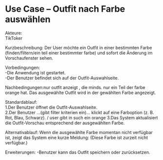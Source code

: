 # Use Case – Outfit nach Farbe auswählen

Akteure:  
TikToker

Kurzbeschreibung:
Der User möchte ein Outfit in einer bestimmten Farbe (finden/filtern/ein teil einer bestimmter farbe) und sofort die Änderung im Vorschaufenster sehen.

Vorbedingungen:  
-Die Anwendung ist gestartet.  
-Der Benutzer befindet sich auf der Outfit-Auswahlseite.

Nachbedingungen:nur outfit anzeigt , die minds. nur ein Teil der farbe orange hat.
Das ausgewählte Outfit wird in der gewählten Farbe angezeigt.

Standardablauf:  
1.Der Benutzer öffnet die Outfit-Auswahlseite.  
2.Der Benutzer ...(gibt filter kriterien ein)... klickt auf eine Farboption (z. B. Rot, Blau, Schwarz).  / user gibt in such ein orange 
3.Das System aktualisiert die Outfit-Vorschau entsprechend der ausgewählten Farbe.  

Alternativablauf: 
Wenn die ausgewählte Farbe momentan nicht verfügbar ist, zeigt das System eine kurze Meldung:
(Diese Farbe ist zurzeit nicht verfügbar.)

Erweiterungen:
-Benutzer kann das Outfit speichern oder zurücksetzen.
